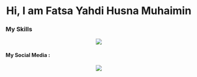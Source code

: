 <p align="center"> <h1 align="center"> Hi, I am Fatsa Yahdi Husna Muhaimin</h1></p>
<h3>My Skills</h3>
<p align="center">
    <img src="https://skillicons.dev/icons?i=git,github,js,ts,react,vite,nextjs,mysql,postgres,php,laravel,html,css,tailwind,bootstrap,dart,flutter" />
</p>
<h4>My Social Media : </h4>
<p align="center">
  <a href="https://instagram.com/_llegen_">
   <img src="https://skillicons.dev/icons?i=instagram" />
  </a>
</p>
